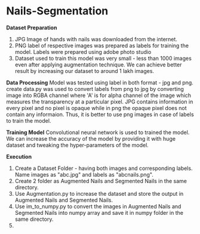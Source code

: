 # Nails-Segmentation

**Dataset Preparation**
1. JPG Image of hands with nails was downloaded from the internet.
2. PNG label of respective images was prepared as labels for training the model. Labels were prepared using adobe photo studio
3. Dataset used to train this model was very small - less than 1000 images even after applying augmentation technique. We can achieve better result by increasing our dataset to around 1 lakh images.

**Data Processing**
Model was tested using label in both format - jpg and png. create data.py was used to convert labels from png to jpg by converting image into RGBA channel where 'A' is for alpha channel of the image which measures the transparency at a particular pixel.
JPG contains information in every pixel and no pixel is opaque while in png the opaque pixel does not contain any informaion. Thus, it is better to use png images in case of labels to train the model.

**Training Model**
Convolutional neural network is used to trained the model. We can increase the accuracy of the model by providing it with huge dataset and tweaking the hyper-parameters of the model.

**Execution**
1. Create a Dataset Folder -  having both images and corresponding labels. Name images as "abc.jpg" and labels as "abcnails.png".
2. Create 2 folder as Augmented Nails and Segmented Nails in the same directory.
3. Use Augmentation.py to increase the dataset and store the output in Augmented Nails and Segmented Nails.
4. Use im_to_numpy.py to convert the images in Augmented Nails and Segmented Nails into numpy array and save it in numpy folder in the same directory.
5. 
